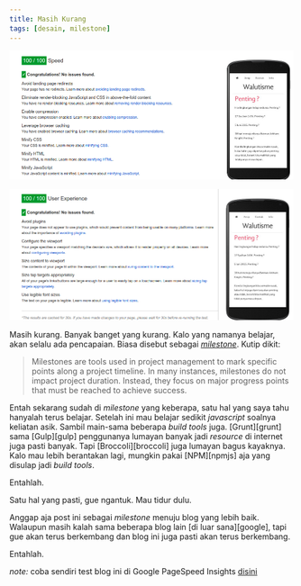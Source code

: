 ```yaml
---
title: Masih Kurang
tags: [desain, milestone]
---
```

![Speed](/assets/img/2015-06-08_12-32-55.png)

<!--more-->

![User Experience](/assets/img/2015-06-08_12-32-48.png)

Masih kurang. Banyak banget yang kurang. Kalo yang namanya belajar, akan selalu ada pencapaian. Biasa disebut sebagai [*milestone*](https://en.wikipedia.org/wiki/Milestone_%28project_management%29). Kutip dikit:

> Milestones are tools used in project management to mark specific points along a project timeline. In many instances, milestones do not impact project duration. Instead, they focus on major progress points that must be reached to achieve success.

Entah sekarang sudah di *milestone* yang keberapa, satu hal yang saya tahu hanyalah terus belajar. Setelah ini mau belajar sedikit *javascript* soalnya keliatan asik. Sambil main-sama beberapa *build tools* juga. [Grunt][grunt] sama [Gulp][gulp] penggunanya lumayan banyak jadi *resource* di internet juga pasti banyak. Tapi [Broccoli][broccoli] juga lumayan bagus kayaknya. Kalo mau lebih berantakan lagi, mungkin pakai [NPM][npmjs] aja yang disulap jadi *build tools*.

Entahlah.

Satu hal yang pasti, gue ngantuk. Mau tidur dulu.

Anggap aja post ini sebagai *milestone* menuju blog yang lebih baik. Walaupun masih kalah sama beberapa blog lain [di luar sana][google], tapi gue akan terus berkembang dan blog ini juga pasti akan terus berkembang.

Entahlah.

*note:* coba sendiri test blog ini di Google PageSpeed Insights [disini](https://developers.google.com/speed/pagespeed/insights/?url=walutisme.com)
